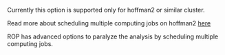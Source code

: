 Currently this option is supported only for hoffman2 or similar cluster. 

Read more about scheduling multiple computing jobs on hoffman2 [here](http://ccn.ucla.edu/wiki/index.php/Hoffman2:Submitting_Jobs)


ROP has advanced options to paralyze the analysis by scheduling multiple computing jobs.